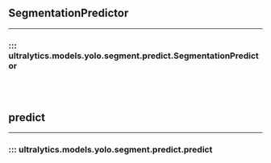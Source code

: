 ## SegmentationPredictor
---
### ::: ultralytics.models.yolo.segment.predict.SegmentationPredictor
<br><br>

## predict
---
### ::: ultralytics.models.yolo.segment.predict.predict
<br><br>
